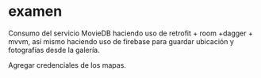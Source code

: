 # examen
Consumo del servicio MovieDB haciendo uso de retrofit + room +dagger + mvvm, así mismo haciendo uso de firebase para guardar ubicación y fotografías desde la galería.

Agregar credenciales de los mapas.
